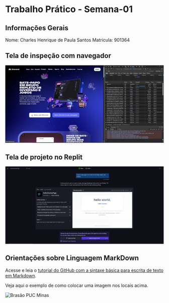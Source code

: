 # Trabalho Prático - Semana-01

## Informações Gerais

Nome: Charles Henrique de Paula Santos
Matricula: 901364

## Tela de inspeção com navegador

![Imagem de captura do navegador](images/captura%20navegador.PNG)

## Tela de projeto no Replit

![Imagem pagina criada pelo replit](images/pagina%20criada%20no%20replit.PNG)


## Orientações sobre Linguagem MarkDown

Acesse e leia o [tutorial do GitHub com a sintaxe básica para escrita de texto em Markdown](https://docs.github.com/pt/get-started/writing-on-github/getting-started-with-writing-and-formatting-on-github/basic-writing-and-formatting-syntax).

Veja aqui o exemplo de como colocar uma imagem nos locais acima. 

![Brasão PUC Minas](images/brasao_puc.png)
